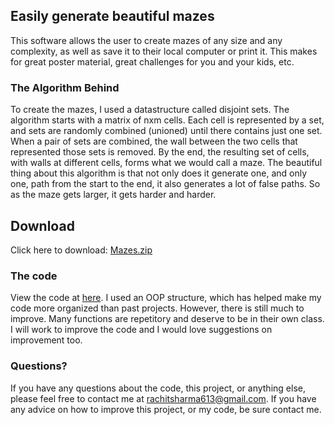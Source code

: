 ## Easily generate beautiful mazes

This software allows the user to create mazes of any size and any complexity, as well as save it to their local computer or print it. This makes for great poster material, great challenges for you and your kids, etc. 

### The Algorithm Behind

To create the mazes, I used a datastructure called disjoint sets. The algorithm starts with a matrix of nxm cells. Each cell is represented by a set, and sets are randomly combined (unioned) until there contains just one set. When a pair of sets are combined, the wall between the two cells that represented those sets is removed. By the end, the resulting set of cells, with walls at different cells, forms what we would call a maze. The beautiful thing about this algorithm is that not only does it generate one, and only one, path from the start to the end, it also generates a lot of false paths. So as the maze gets larger, it gets harder and harder. 

## Download
Click here to download: [Mazes.zip](https://github.com/RachitSharma2001/ImageMazeSite/files/6827464/ImageMaze_3.jar.zip)


### The code
View the code at [here](https://github.com/RachitSharma2001/ImageMazeGeneration). I used an OOP structure, which has helped make my code more organized than past projects. However, there is still much to improve. Many functions are repetitory and deserve to be in their own class. I will work to improve the code and I would love suggestions on improvement too. 

### Questions?

If you have any questions about the code, this project, or anything else, please feel free to contact me at rachitsharma613@gmail.com. If you have any advice on how to improve this project, or my code, be sure contact me. 